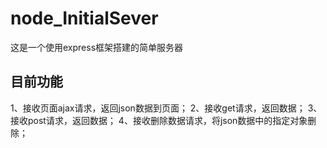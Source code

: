 # node_InitialSever
这是一个使用express框架搭建的简单服务器

##  目前功能
  1、接收页面ajax请求，返回json数据到页面；
  2、接收get请求，返回数据；
  3、接收post请求，返回数据；
  4、接收删除数据请求，将json数据中的指定对象删除；
